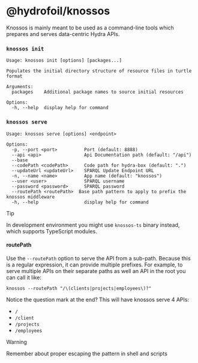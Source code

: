 # @hydrofoil/knossos

Knossos is mainly meant to be used as a command-line tools which prepares and serves data-centric Hydra APIs.

### `knossos init`

```
Usage: knossos init [options] [packages...]

Populates the initial directory structure of resource files in turtle format

Arguments:
  packages    Additional package names to source initial resources

Options:
  -h, --help  display help for command
```

### `knossos serve`

```
Usage: knossos serve [options] <endpoint>

Options:
  -p, --port <port>          Port (default: 8888)
  --api <api>                Api Documentation path (default: "/api")
  --base
  --codePath <codePath>      Code path for hydra-box (default: ".")
  --updateUrl <updateUrl>    SPARQL Update Endpoint URL
  -n, --name <name>          App name (default: "knossos")
  --user <user>              SPARQL username
  --password <password>      SPARQL password
  --routePath <routePath>  Base path pattern to apply to prefix the knossos middleware
  -h, --help                 display help for command
```

> [!TIP]
> In development environment you might use `knossos-ts` binary instead, which supports TypeScript modules.

#### routePath

Use the `--routePath` option to serve the API from a sub-path. Because this is a regular expression, it can provide multiple prefixes. For example, to serve multiple APIs on their separate paths as well an API in the root you can call it like:

```
knossos --routePath "/\(clients|projects|employees\)?"
```

Notice the question mark at the end? This will have knossos serve 4 APIs:

- `/`
- `/client`
- `/projects`
- `/employees`

> [!WARNING]
> Remember about proper escaping the pattern in shell and scripts
